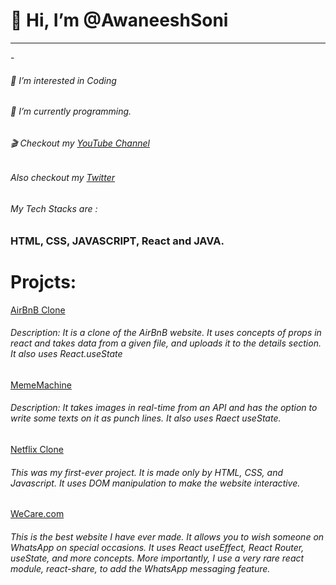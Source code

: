 <h1> 👋 Hi, I’m @AwaneeshSoni</h1>
<hr>
-<h6>👀 I’m interested in Coding </h6>
<h6>🌱 I’m currently programming. </h6>
<h6> 🎬 Checkout my <a href="https://www.youtube.com/channel/UCI9fThK_l7Ovs0ZBEI7V3Ig">YouTube Channel</a>  </h6>
<h6> Also checkout  my <a href="https://twitter.com/Awaneesh_Soni"> Twitter</a>  </h6>
<h6> My Tech Stacks are : </h6> <h3> HTML, CSS, JAVASCRIPT, React and JAVA.</h3>
<h1>Projcts: </h1>
<a href="https://awaneeshsoni.github.io/airbnbclone/">AirBnB Clone</a>
<h6><p>Description: It is a clone of the AirBnB website. It uses concepts of props in react and takes data from a given file, and uploads it to the details section. It also uses React.useState </p> </h6>
<a href="https://awaneeshsoni.github.io/mememachine/">MemeMachine</a>
<h6><p>Description: It takes images in real-time from an API and has the option to write some texts on it as punch lines. It also uses Raect useState. </p></h6>
<a href="https://awaneeshsoni.github.io/NetflixClone/" >Netflix Clone</a>
<h6><p>This was my first-ever project. It is made only by HTML, CSS, and Javascript. It uses DOM manipulation to make the website interactive.</p></h6>
<a href="(https://we-care-com-by-awaneesh-soni.vercel.app/)" >WeCare.com</a>
<h6><p>This is the best website I have ever made. It allows you to wish someone on WhatsApp on special occasions. It uses React useEffect, React Router, useState, and more concepts. More importantly, I use a very rare react module, react-share, to add the WhatsApp messaging feature. </p></h6>
<!---
AwaneeshSoni/AwaneeshSoni is a ✨ special ✨ repository because its `README.md` (this file) appears on your GitHub profile.
You can click the Preview link to take a look at your changes.
--->
